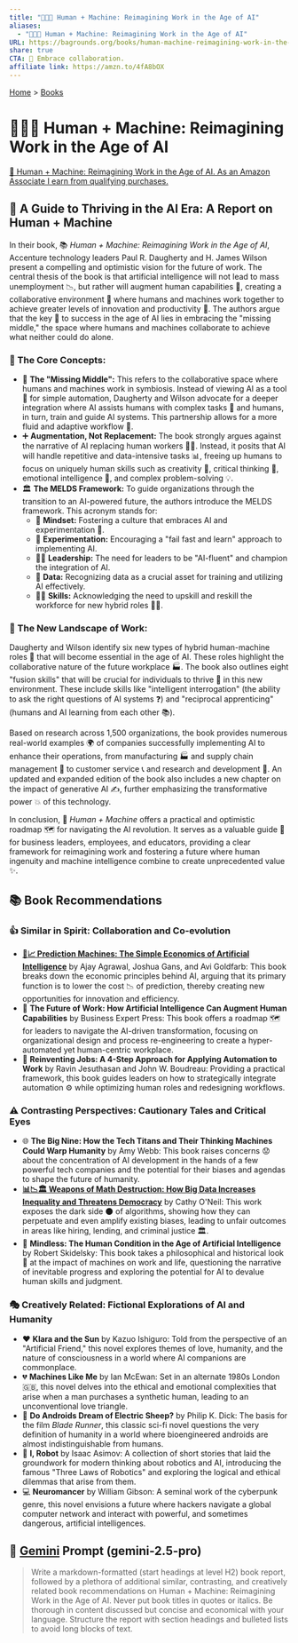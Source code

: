 ```yaml
---
title: "🧑‍💻🤖 Human + Machine: Reimagining Work in the Age of AI"
aliases:
  - "🧑‍💻🤖 Human + Machine: Reimagining Work in the Age of AI"
URL: https://bagrounds.org/books/human-machine-reimagining-work-in-the-age-of-ai
share: true
CTA: 🤖 Embrace collaboration.
affiliate link: https://amzn.to/4fA8bOX
---
```

[Home](../index.md) > [Books](./index.md)  
# 🧑‍💻🤖 Human + Machine: Reimagining Work in the Age of AI  
[🛒 Human + Machine: Reimagining Work in the Age of AI. As an Amazon Associate I earn from qualifying purchases.](https://amzn.to/4fA8bOX)  
  
## 🤖 A Guide to Thriving in the AI Era: A Report on Human + Machine  
  
In their book, 📚 *Human + Machine: Reimagining Work in the Age of AI*, Accenture technology leaders Paul R. Daugherty and H. James Wilson present a compelling and optimistic vision for the future of work. The central thesis of the book is that artificial intelligence will not lead to mass unemployment 📉, but rather will augment human capabilities 💪, creating a collaborative environment 🤝 where humans and machines work together to achieve greater levels of innovation and productivity 🚀. The authors argue that the key 🔑 to success in the age of AI lies in embracing the "missing middle," the space where humans and machines collaborate to achieve what neither could do alone.  
  
### 🧠 The Core Concepts:  
  
* 🤝 **The "Missing Middle":** This refers to the collaborative space where humans and machines work in symbiosis. Instead of viewing AI as a tool 🧰 for simple automation, Daugherty and Wilson advocate for a deeper integration where AI assists humans with complex tasks 🎯 and humans, in turn, train and guide AI systems. This partnership allows for a more fluid and adaptive workflow 🌊.  
* ➕ **Augmentation, Not Replacement:** The book strongly argues against the narrative of AI replacing human workers 👷‍♀️. Instead, it posits that AI will handle repetitive and data-intensive tasks 📊, freeing up humans to focus on uniquely human skills such as creativity 🎨, critical thinking 🤔, emotional intelligence 🥰, and complex problem-solving 💡.  
* 🏛️ **The MELDS Framework:** To guide organizations through the transition to an AI-powered future, the authors introduce the MELDS framework. This acronym stands for:  
    * 💭 **Mindset:** Fostering a culture that embraces AI and experimentation 🧪.  
    * 🧪 **Experimentation:** Encouraging a "fail fast and learn" approach to implementing AI.  
    * 🧑‍💼 **Leadership:** The need for leaders to be "AI-fluent" and champion the integration of AI.  
    * 💾 **Data:** Recognizing data as a crucial asset for training and utilizing AI effectively.  
    * 🧑‍🏫 **Skills:** Acknowledging the need to upskill and reskill the workforce for new hybrid roles 🧑‍💻.  
  
### 🏢 The New Landscape of Work:  
  
Daugherty and Wilson identify six new types of hybrid human-machine roles 🤖 that will become essential in the age of AI. These roles highlight the collaborative nature of the future workplace 🏭. The book also outlines eight "fusion skills" that will be crucial for individuals to thrive 🌱 in this new environment. These include skills like "intelligent interrogation" (the ability to ask the right questions of AI systems ❓) and "reciprocal apprenticing" (humans and AI learning from each other 📚).  
  
Based on research across 1,500 organizations, the book provides numerous real-world examples 🌍 of companies successfully implementing AI to enhance their operations, from manufacturing 🏭 and supply chain management 🚚 to customer service 📞 and research and development 🔬. An updated and expanded edition of the book also includes a new chapter on the impact of generative AI ✍️, further emphasizing the transformative power 💥 of this technology.  
  
In conclusion, 🏁 *Human + Machine* offers a practical and optimistic roadmap 🗺️ for navigating the AI revolution. It serves as a valuable guide 🧭 for business leaders, employees, and educators, providing a clear framework for reimagining work and fostering a future where human ingenuity and machine intelligence combine to create unprecedented value ✨.  
  
## 📚 Book Recommendations  
  
### 👍 Similar in Spirit: Collaboration and Co-evolution  
  
* **[🤖📈 Prediction Machines: The Simple Economics of Artificial Intelligence](./prediction-machines-the-simple-economics-of-artificial-intelligence.md)** by Ajay Agrawal, Joshua Gans, and Avi Goldfarb: This book breaks down the economic principles behind AI, arguing that its primary function is to lower the cost 📉 of prediction, thereby creating new opportunities for innovation and efficiency.  
* 💼 **The Future of Work: How Artificial Intelligence Can Augment Human Capabilities** by Business Expert Press: This book offers a roadmap 🗺️ for leaders to navigate the AI-driven transformation, focusing on organizational design and process re-engineering to create a hyper-automated yet human-centric workplace.  
* 🔄 **Reinventing Jobs: A 4-Step Approach for Applying Automation to Work** by Ravin Jesuthasan and John W. Boudreau: Providing a practical framework, this book guides leaders on how to strategically integrate automation ⚙️ while optimizing human roles and redesigning workflows.  
  
### ⚠️ Contrasting Perspectives: Cautionary Tales and Critical Eyes  
  
* 🌐 **The Big Nine: How the Tech Titans and Their Thinking Machines Could Warp Humanity** by Amy Webb: This book raises concerns 😟 about the concentration of AI development in the hands of a few powerful tech companies and the potential for their biases and agendas to shape the future of humanity.  
* **[📊📉🏛️ Weapons of Math Destruction: How Big Data Increases Inequality and Threatens Democracy](./weapons-of-math-destruction-how-big-data-increases-inequality-and-threatens-democracy.md)** by Cathy O'Neil: This work exposes the dark side 🌑 of algorithms, showing how they can perpetuate and even amplify existing biases, leading to unfair outcomes in areas like hiring, lending, and criminal justice 🏛️.  
* 🤔 **Mindless: The Human Condition in the Age of Artificial Intelligence** by Robert Skidelsky: This book takes a philosophical and historical look 🧐 at the impact of machines on work and life, questioning the narrative of inevitable progress and exploring the potential for AI to devalue human skills and judgment.  
  
### 🎭 Creatively Related: Fictional Explorations of AI and Humanity  
  
* ❤️ **Klara and the Sun** by Kazuo Ishiguro: Told from the perspective of an "Artificial Friend," this novel explores themes of love, humanity, and the nature of consciousness in a world where AI companions are commonplace.  
* 💔 **Machines Like Me** by Ian McEwan: Set in an alternate 1980s London 🇬🇧, this novel delves into the ethical and emotional complexities that arise when a man purchases a synthetic human, leading to an unconventional love triangle.  
* 🐑 **Do Androids Dream of Electric Sheep?** by Philip K. Dick: The basis for the film *Blade Runner*, this classic sci-fi novel questions the very definition of humanity in a world where bioengineered androids are almost indistinguishable from humans.  
* 🤖 **I, Robot** by Isaac Asimov: A collection of short stories that laid the groundwork for modern thinking about robotics and AI, introducing the famous "Three Laws of Robotics" and exploring the logical and ethical dilemmas that arise from them.  
* 💻 **Neuromancer** by William Gibson: A seminal work of the cyberpunk genre, this novel envisions a future where hackers navigate a global computer network and interact with powerful, and sometimes dangerous, artificial intelligences.  
  
## 💬 [Gemini](../software/gemini.md) Prompt (gemini-2.5-pro)  
> Write a markdown-formatted (start headings at level H2) book report, followed by a plethora of additional similar, contrasting, and creatively related book recommendations on Human + Machine: Reimagining Work in the Age of AI. Never put book titles in quotes or italics. Be thorough in content discussed but concise and economical with your language. Structure the report with section headings and bulleted lists to avoid long blocks of text.